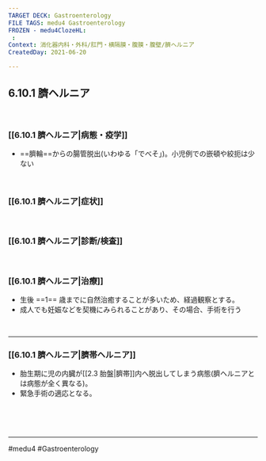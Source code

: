```yaml
---
TARGET DECK: Gastroenterology
FILE TAGS: medu4 Gastroenterology
FROZEN - medu4ClozeHL:
 : 
Context: 消化器内科・外科/肛門・横隔膜・腹膜・腹壁/臍ヘルニア
CreatedDay: 2021-06-20

---
```


## 6.10.1 臍ヘルニア

<br>

### [[6.10.1 臍ヘルニア|病態・疫学]]
* ==臍輪==からの腸管脱出(いわゆる「でべそ」)。小児例での嵌頓や絞扼は少ない
<!--ID: 1624766942466-->


<br>

### [[6.10.1 臍ヘルニア|症状]]


<br>

### [[6.10.1 臍ヘルニア|診断/検査]]


<br>

### [[6.10.1 臍ヘルニア|治療]]
* 生後 ==1== 歳までに自然治癒することが多いため、経過観察とする。
* 成人でも妊娠などを契機にみられることがあり、その場合、手術を行う
<!--ID: 1624766942471-->


<br>

---

### [[6.10.1 臍ヘルニア|臍帯ヘルニア]]
* 胎生期に児の内臓が[[2.3 胎盤|臍帯]]内へ脱出してしまう病態(臍ヘルニアとは病態が全く異なる)。 
* 緊急手術の適応となる。


<br><br><br>

---
#medu4 #Gastroenterology 

